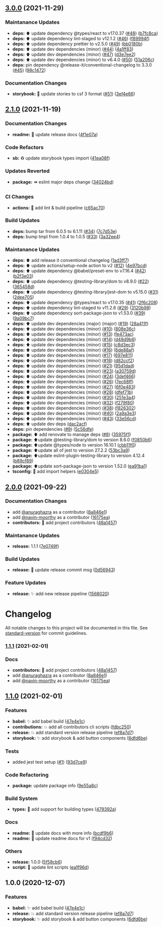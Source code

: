 ## [3.0.0](https://github.com/timelessco/react-components-template/compare/v2.1.0...v3.0.0) (2021-11-29)


### Maintanance Updates

* **deps:** ⬆️ update dependency @types/react to v17.0.37 ([#48](https://github.com/timelessco/react-components-template/issues/48)) ([b7fc8ca](https://github.com/timelessco/react-components-template/commit/b7fc8ca4658f645baa5a6734642eb4113c418c2c))
* **deps:** ⬆️ update dependency lint-staged to v12.1.2 ([#46](https://github.com/timelessco/react-components-template/issues/46)) ([f89994f](https://github.com/timelessco/react-components-template/commit/f89994fab4afbe7b97cc2425d6b80a53d02980cf))
* **deps:** ⬆️ update dependency prettier to v2.5.0 ([#49](https://github.com/timelessco/react-components-template/issues/49)) ([bb0180b](https://github.com/timelessco/react-components-template/commit/bb0180bfba248d6fde8a34c456c377942c747b6f))
* **deps:** ⬆️ update dev dependencies (minor) ([#44](https://github.com/timelessco/react-components-template/issues/44)) ([4a1ff83](https://github.com/timelessco/react-components-template/commit/4a1ff83085e05bc5959c8fc4e7501324c74b67ba))
* **deps:** ⬆️ update dev dependencies (minor) ([#47](https://github.com/timelessco/react-components-template/issues/47)) ([d3e7ee2](https://github.com/timelessco/react-components-template/commit/d3e7ee2b648e412234b1c0bc1c70c0d67fd9811c))
* **deps:** ⬆️ update dev dependencies (minor) to v6.4.0 ([#50](https://github.com/timelessco/react-components-template/issues/50)) ([51a206c](https://github.com/timelessco/react-components-template/commit/51a206c3b28a4b894e45ceeebaddfbcb750b88c5))
* **deps:** pin dependency @release-it/conventional-changelog to 3.3.0 ([#45](https://github.com/timelessco/react-components-template/issues/45)) ([98c1472](https://github.com/timelessco/react-components-template/commit/98c1472c66860ea1c3dbde20f6163664340122f5))


### Documentation Changes

* **storybook:** 📝 update stories to csf 3 format ([#51](https://github.com/timelessco/react-components-template/issues/51)) ([3ef4e66](https://github.com/timelessco/react-components-template/commit/3ef4e66459ef0fbddf04a35f6b84cde2a93726de))

## [2.1.0](https://github.com/timelessco/react-components-template/compare/v2.0.0...v2.1.0) (2021-11-19)


### Documentation Changes

* **readme:** 📝 update release docs ([4f1e07a](https://github.com/timelessco/react-components-template/commit/4f1e07a0921549468b8cd32a577ae09a57417c6a))


### Code Refactors

* **sb:** ♻️ update storybook types import ([41ea08f](https://github.com/timelessco/react-components-template/commit/41ea08f740561bd856b553a72fafa51b656d8d03))


### Updates Reverted

* **package:** ⏪️ eslint major deps change ([34024bd](https://github.com/timelessco/react-components-template/commit/34024bdde08200359fb5e042b6e34411df47a4bd))


### CI Changes

* **actions:** 👷 add lint & build pipeline ([c65ac70](https://github.com/timelessco/react-components-template/commit/c65ac706c06058c518707795e5910c6e744c9593))


### Build Updates

* **deps:** bump tar from 6.0.5 to 6.1.11 ([#34](https://github.com/timelessco/react-components-template/issues/34)) ([7c7d53e](https://github.com/timelessco/react-components-template/commit/7c7d53ee9d0c75573f63a44e50c6d56cf8fb3419))
* **deps:** bump tmpl from 1.0.4 to 1.0.5 ([#33](https://github.com/timelessco/react-components-template/issues/33)) ([3a32ee4](https://github.com/timelessco/react-components-template/commit/3a32ee42c39a38660b074b556428d9369152de2e))


### Maintanance Updates

* **deps:** ⬆️ add release it conventional changelog ([1ad3ff7](https://github.com/timelessco/react-components-template/commit/1ad3ff7c12c7b584e3a66869fbfc49d494d8cc30))
* **deps:** ⬆️ update actions/setup-node action to v2 ([#12](https://github.com/timelessco/react-components-template/issues/12)) ([4e97bcd](https://github.com/timelessco/react-components-template/commit/4e97bcdf4a277e79a7072c4a86ad3eafa5db0cb2))
* **deps:** ⬆️ update dependency @babel/preset-env to v7.16.4 ([#42](https://github.com/timelessco/react-components-template/issues/42)) ([b2f3e03](https://github.com/timelessco/react-components-template/commit/b2f3e031c2807ab6b84a83cb91ea5bea74bf59ae))
* **deps:** ⬆️ update dependency @testing-library/dom to v8.9.0 ([#22](https://github.com/timelessco/react-components-template/issues/22)) ([365458d](https://github.com/timelessco/react-components-template/commit/365458d832d6c00bd5e52ec872d781244852e6ab))
* **deps:** ⬆️ update dependency @testing-library/jest-dom to v5.15.0 ([#31](https://github.com/timelessco/react-components-template/issues/31)) ([2dee705](https://github.com/timelessco/react-components-template/commit/2dee7053bda1f7a0c227c78a92686187f96b33de))
* **deps:** ⬆️ update dependency @types/react to v17.0.35 ([#41](https://github.com/timelessco/react-components-template/issues/41)) ([2f6c208](https://github.com/timelessco/react-components-template/commit/2f6c208b5b0bd9f5458ab80aa262af649757c7d3))
* **deps:** ⬆️ update dependency lint-staged to v11.2.6 ([#29](https://github.com/timelessco/react-components-template/issues/29)) ([3120b98](https://github.com/timelessco/react-components-template/commit/3120b9835ea0f7b728a5329796dad872b2c0c5b6))
* **deps:** ⬆️ update dependency sort-package-json to v1.53.0 ([#39](https://github.com/timelessco/react-components-template/issues/39)) ([9a09bc7](https://github.com/timelessco/react-components-template/commit/9a09bc769ff739e8b714fbb20c53c3bc6ec99ffc))
* **deps:** ⬆️ update dev dependencies (major) (major) ([#19](https://github.com/timelessco/react-components-template/issues/19)) ([28a411f](https://github.com/timelessco/react-components-template/commit/28a411f7d1ef559117ffc6938679244fcb2ad31c))
* **deps:** ⬆️ update dev dependencies (minor) ([#10](https://github.com/timelessco/react-components-template/issues/10)) ([808e36c](https://github.com/timelessco/react-components-template/commit/808e36ceb70089745a2659ad0e80137402c8a777))
* **deps:** ⬆️ update dev dependencies (minor) ([#13](https://github.com/timelessco/react-components-template/issues/13)) ([fe473ac](https://github.com/timelessco/react-components-template/commit/fe473ac4804cceae3d9a61bc1460118262ed704e))
* **deps:** ⬆️ update dev dependencies (minor) ([#14](https://github.com/timelessco/react-components-template/issues/14)) ([d48d9b6](https://github.com/timelessco/react-components-template/commit/d48d9b60fec4e66dcdfaf9a2cadd9479745f2701))
* **deps:** ⬆️ update dev dependencies (minor) ([#15](https://github.com/timelessco/react-components-template/issues/15)) ([c8d3ec3](https://github.com/timelessco/react-components-template/commit/c8d3ec34cec10e4e26471aaf394ee0f6f7ff16f8))
* **deps:** ⬆️ update dev dependencies (minor) ([#16](https://github.com/timelessco/react-components-template/issues/16)) ([6de88af](https://github.com/timelessco/react-components-template/commit/6de88afb6df5342f43dbab738fe7a99f4de88132))
* **deps:** ⬆️ update dev dependencies (minor) ([#17](https://github.com/timelessco/react-components-template/issues/17)) ([697e811](https://github.com/timelessco/react-components-template/commit/697e811b3f530f2eaa2bc11976ba77a762f98100))
* **deps:** ⬆️ update dev dependencies (minor) ([#18](https://github.com/timelessco/react-components-template/issues/18)) ([d82ccf2](https://github.com/timelessco/react-components-template/commit/d82ccf268ff58acff728c2452540fa42700b705e))
* **deps:** ⬆️ update dev dependencies (minor) ([#21](https://github.com/timelessco/react-components-template/issues/21)) ([95d1dad](https://github.com/timelessco/react-components-template/commit/95d1dad4ba721fe70cd1b12546f4bddee7e96aaa))
* **deps:** ⬆️ update dev dependencies (minor) ([#23](https://github.com/timelessco/react-components-template/issues/23)) ([a30759d](https://github.com/timelessco/react-components-template/commit/a30759d63fdd3e09e72c0e506aaf3f5a22b4b6aa))
* **deps:** ⬆️ update dev dependencies (minor) ([#24](https://github.com/timelessco/react-components-template/issues/24)) ([3def466](https://github.com/timelessco/react-components-template/commit/3def4660827e308f0b0df19d9c6b40316fad1b42))
* **deps:** ⬆️ update dev dependencies (minor) ([#26](https://github.com/timelessco/react-components-template/issues/26)) ([7ec68ff](https://github.com/timelessco/react-components-template/commit/7ec68ff1fc1975cbd6e25032fb26bb59f4e75469))
* **deps:** ⬆️ update dev dependencies (minor) ([#27](https://github.com/timelessco/react-components-template/issues/27)) ([6f0e483](https://github.com/timelessco/react-components-template/commit/6f0e4837ff2bd01b491666a6ed19f266d3783815))
* **deps:** ⬆️ update dev dependencies (minor) ([#28](https://github.com/timelessco/react-components-template/issues/28)) ([dfef71b](https://github.com/timelessco/react-components-template/commit/dfef71bc834a2c13b42165148eaaa3073b784c48))
* **deps:** ⬆️ update dev dependencies (minor) ([#30](https://github.com/timelessco/react-components-template/issues/30)) ([251e3a4](https://github.com/timelessco/react-components-template/commit/251e3a484c38903648051a4dc1e950bb2c86b14f))
* **deps:** ⬆️ update dev dependencies (minor) ([#32](https://github.com/timelessco/react-components-template/issues/32)) ([f279f80](https://github.com/timelessco/react-components-template/commit/f279f80b12357660b2946dc22e36e9dfd846a1fa))
* **deps:** ⬆️ update dev dependencies (minor) ([#38](https://github.com/timelessco/react-components-template/issues/38)) ([f826302](https://github.com/timelessco/react-components-template/commit/f826302371dd55a580cfb6f27cf6edf946bb2d3c))
* **deps:** ⬆️ update dev dependencies (minor) ([#40](https://github.com/timelessco/react-components-template/issues/40)) ([2a9a3e3](https://github.com/timelessco/react-components-template/commit/2a9a3e3c301ffbe4eeac45a7042dbdc864669460))
* **deps:** ⬆️ update dev dependencies (minor) ([#43](https://github.com/timelessco/react-components-template/issues/43)) ([33e56cd](https://github.com/timelessco/react-components-template/commit/33e56cdc47159ae21b7d22aea81aec47772e3128))
* **deps:** ⬆️ update dev deps ([dac2acf](https://github.com/timelessco/react-components-template/commit/dac2acf7cad083ebd596a0f680f11bebc4585987))
* **deps:** pin dependencies ([#9](https://github.com/timelessco/react-components-template/issues/9)) ([5c56dfe](https://github.com/timelessco/react-components-template/commit/5c56dfe750403a67e394657009cdb3934128e78f))
* **package:** ⬆️ add renovate to manage deps ([#8](https://github.com/timelessco/react-components-template/issues/8)) ([35975f1](https://github.com/timelessco/react-components-template/commit/35975f158d81e96b6d87620b1334b1655d5a8b73))
* **package:** ⬆️update @testing-library/dom to version 8.6.0 ([f0850b6](https://github.com/timelessco/react-components-template/commit/f0850b615406e3526f15cbcedc9c8a76e3350008))
* **package:** ⬆️update @types/node to version 16.10.1 ([cbb11f0](https://github.com/timelessco/react-components-template/commit/cbb11f0b171ce64b14e3e2a9431e3ed7c3a42237))
* **package:** ⬆️update all of jest to version 27.2.2 ([53bc3a9](https://github.com/timelessco/react-components-template/commit/53bc3a94d9b9d515b10eff255f31e1fc86e5ca89))
* **package:** ⬆️update eslint-plugin-testing-library to version 4.12.4 ([b89cf89](https://github.com/timelessco/react-components-template/commit/b89cf89affa9075ab269a1a9f30126990a279dc5))
* **package:** ⬆️update sort-package-json to version 1.52.0 ([ea91ba1](https://github.com/timelessco/react-components-template/commit/ea91ba1d80e63c40ee06ab9ac241a26dbec0a355))
* **tsconfig:** 🔧 add import helpers ([e0304e5](https://github.com/timelessco/react-components-template/commit/e0304e550820877bbf6ca4a5e9a24274871e4f66))

## [2.0.0](https://github.com/timelessco/react-components-template/compare/v1.1.1...v2.0.0) (2021-09-22)


### Documentation Changes

* add [@anuraghazra](https://github.com/anuraghazra) as a contributor ([8a846e1](https://github.com/timelessco/react-components-template/commit/8a846e1299bcbec702b9cfddc5d6fefa12623aa9))
* add [@navin-moorthy](https://github.com/navin-moorthy) as a contributor ([16175ea](https://github.com/timelessco/react-components-template/commit/16175eabe2163d03ea64481fbc537a16c4d1642f))
* **contributors:** 📝  add project contributors ([48a1457](https://github.com/timelessco/react-components-template/commit/48a1457408b872d0a9d053193a0790670a040bf3))


### Maintanance Updates

* **release:** 1.1.1 ([7e0749f](https://github.com/timelessco/react-components-template/commit/7e0749fba28b1eae4804dc26199047cad76db7e1))


### Build Updates

* **release:** 👷 update release commit msg ([0d56943](https://github.com/timelessco/react-components-template/commit/0d56943485b20d6197eebdbdffc7bf36b60b6ba6))


### Feature Updates

* **release:** ✨ add new release pipeline ([1568020](https://github.com/timelessco/react-components-template/commit/156802007247c038fe73e006873e25c6d4246ba4))

# Changelog

All notable changes to this project will be documented in this file. See
[standard-version](https://github.com/conventional-changelog/standard-version)
for commit guidelines.

### [1.1.1](https://github.com/timelessco/react-components-template/compare/v1.1.0...v1.1.1) (2021-02-01)

### Docs

- **contributors:** 📝 add project contributors
  ([48a1457](https://github.com/timelessco/react-components-template/commit/48a1457408b872d0a9d053193a0790670a040bf3))
- add [@anuraghazra](https://github.com/anuraghazra) as a contributor
  ([8a846e1](https://github.com/timelessco/react-components-template/commit/8a846e1299bcbec702b9cfddc5d6fefa12623aa9))
- add [@navin-moorthy](https://github.com/navin-moorthy) as a contributor
  ([16175ea](https://github.com/timelessco/react-components-template/commit/16175eabe2163d03ea64481fbc537a16c4d1642f))

## [1.1.0](https://github.com/timelessco/react-components-template/compare/v1.0.0...v1.1.0) (2021-02-01)

### Features

- **babel:** ✨ add babel build
  ([47e4e1c](https://github.com/timelessco/react-components-template/commit/47e4e1cc253ace6a1b4db9f473f5ec1cda4015b4))
- **contributions:** 💥 add all contributors cli scripts
  ([fdbc250](https://github.com/timelessco/react-components-template/commit/fdbc250de11dbedbeb85b0a3f9435b8cdd9bf99d))
- **release:** 💥 add standard version release pipeline
  ([ef8a7d7](https://github.com/timelessco/react-components-template/commit/ef8a7d73e0cb44cd20c0faff3ad7affc4a810e96))
- **storybook:** ✨ add storybook & add button components
  ([6dfd6be](https://github.com/timelessco/react-components-template/commit/6dfd6be8b17dce55d2f73eba6eb1bf25c9847748))

### Tests

- added jest test setup
  ([#1](https://github.com/timelessco/react-components-template/issues/1))
  ([93d7ce9](https://github.com/timelessco/react-components-template/commit/93d7ce9a2caf3afee28250c7709e77ba78221bfd))

### Code Refactoring

- **package:** update package info
  ([9e55a8c](https://github.com/timelessco/react-components-template/commit/9e55a8cf562cc3e1d0e2e1f53f26dc61e353fa67))

### Build System

- **types:** 👷 add support for building types
  ([479392a](https://github.com/timelessco/react-components-template/commit/479392a25fb28f0b6409fce3e62a23b435cff028))

### Docs

- **readme:** 📝 update docs with more info
  ([bcdf9b6](https://github.com/timelessco/react-components-template/commit/bcdf9b6c3d4e04de17130228f61c89d494f730f5))
- **readme:** 📝 update readme docs for v1
  ([f94cd32](https://github.com/timelessco/react-components-template/commit/f94cd32dd702bdeb0bb3544b77c44178303c58cc))

### Others

- **release:** 1.0.0
  ([5f58cb6](https://github.com/timelessco/react-components-template/commit/5f58cb6f52e034eb556fedd7ff5c8d7c73551d18))
- **script:** 🔧 update lint scripts
  ([ea1f96d](https://github.com/timelessco/react-components-template/commit/ea1f96d069975b52d14fc63d9d57f7b559df10db))

## 1.0.0 (2020-12-07)

### Features

- **babel:** ✨ add babel build
  ([47e4e1c](https://github.com/timelessco/react-components-template/commit/47e4e1cc253ace6a1b4db9f473f5ec1cda4015b4))
- **release:** 💥 add standard version release pipeline
  ([ef8a7d7](https://github.com/timelessco/react-components-template/commit/ef8a7d73e0cb44cd20c0faff3ad7affc4a810e96))
- **storybook:** ✨ add storybook & add button components
  ([6dfd6be](https://github.com/timelessco/react-components-template/commit/6dfd6be8b17dce55d2f73eba6eb1bf25c9847748))
